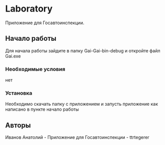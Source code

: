 # Laboratory

Приложение для Госавтоинспекции. 

## Начало работы

Для начала работы зайдите в папку Gai-Gai-bin-debug и откройте файл Gai.exe

### Необходимые условия

нет

### Установка
Необходимо скачать папку с приложением и запусть приложение как написано в пункте начало работы

## Авторы

Иванов Анатолий - Приложение для Госавтоинспекции - ttrtegerer
